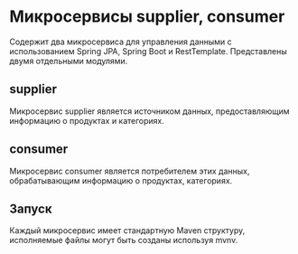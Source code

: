# Микросервисы supplier, consumer
Содержит два микросервиса для управления данными с использованием Spring JPA, Spring Boot и RestTemplate.
Представлены двумя отдельными модулями.

## supplier
Микросервис supplier является источником данных, предоставляющим информацию о продуктах и категориях.

## consumer
Микросервис consumer является потребителем этих данных, обрабатывающим информацию о продуктах, категориях.

## Запуск
Каждый микросервис имеет стандартную Maven структуру, исполняемые файлы могут быть созданы используя mvnv.